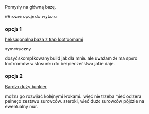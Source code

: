 
Pomysły na główną bazę.

##rozne opcje do wyboru
### opcja 1
[heksagonalna baza z trap lootroomami](https://www.youtube.com/watch?v=WwbFTnRZHTU)

symetryczny

dosyć skomplikowany build jak dla mnie. ale uważam że ma sporo lootroomów w stosunku do bezpieczeństwa jakie daje.

### opcja 2
[Bardzo duży bunkier](https://www.youtube.com/watch?v=nsPEeczrnOY)

można go rozwijać kolejnymi krokami...więć nie trzeba mieć od zera pełnego zestawu surowców. 
szeroki, wieć dużo surowców pójdzie na ewentualny mur.
